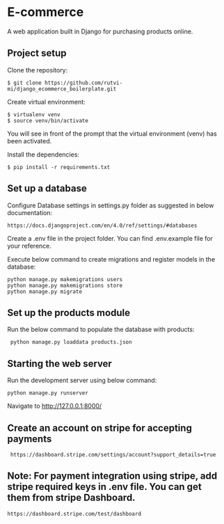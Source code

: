 # **E-commerce**

A web application built in Django for purchasing products online.

## **Project setup**

Clone the repository:

````
$ git clone https://github.com/rutvi-mi/django_ecommerce_boilerplate.git
````

Create virtual environment:

````
$ virtualenv venv
$ source venv/bin/activate
````

You will see in front of the prompt that the virtual environment (venv) has been activated.

Install the dependencies:

````
$ pip install -r requirements.txt
````

## **Set up a database**

Configure Database settings in settings.py folder as suggested in below documentation:

````
https://docs.djangoproject.com/en/4.0/ref/settings/#databases
````

Create a .env file in the project folder. You can find .env.example file for your reference.

Execute below command to create migrations and register models in the database:

````
python manage.py makemigrations users
python manage.py makemigrations store
python manage.py migrate
````

## **Set up the products module**

Run the below command to populate the database with products:

````
 python manage.py loaddata products.json
````

## **Starting the web server**

Run the development server using below command:

````
python manage.py runserver
````

Navigate to http://127.0.0.1:8000/

## **Create an account on stripe for accepting payments**

````
 https://dashboard.stripe.com/settings/account?support_details=true
````

##  Note: **For payment integration using stripe, add stripe required keys in .env file. You can get them from stripe Dashboard.**

````
https://dashboard.stripe.com/test/dashboard
````













